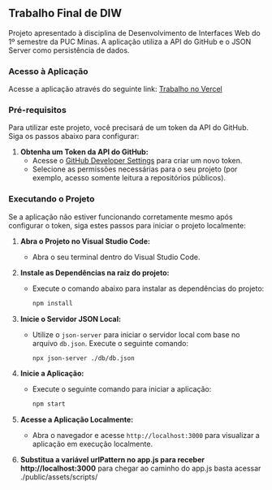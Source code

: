 ## Trabalho Final de DIW

Projeto apresentado à disciplina de Desenvolvimento de Interfaces Web do 1º semestre da PUC Minas. A aplicação utiliza a API do GitHub e o JSON Server como persistência de dados.

### Acesso à Aplicação

Acesse a aplicação através do seguinte link: [Trabalho no Vercel](https://diw-trabalho-final.vercel.app/)

### Pré-requisitos

Para utilizar este projeto, você precisará de um token da API do GitHub. Siga os passos abaixo para configurar:

1. **Obtenha um Token da API do GitHub:**
   - Acesse o [GitHub Developer Settings](https://github.com/settings/tokens) para criar um novo token.
   - Selecione as permissões necessárias para o seu projeto (por exemplo, acesso somente leitura a repositórios públicos).

### Executando o Projeto

Se a aplicação não estiver funcionando corretamente mesmo após configurar o token, siga estes passos para iniciar o projeto localmente:

1. **Abra o Projeto no Visual Studio Code:**
   - Abra o seu terminal dentro do Visual Studio Code.

2. **Instale as Dependências na raiz do projeto:**
   - Execute o comando abaixo para instalar as dependências do projeto:
     ```bash
     npm install
     ```

3. **Inicie o Servidor JSON Local:**
   - Utilize o `json-server` para iniciar o servidor local com base no arquivo `db.json`. Execute o seguinte comando:
     ```bash
     npx json-server ./db/db.json
     ```

4. **Inicie a Aplicação:**
   - Execute o seguinte comando para iniciar a aplicação:
     ```bash
     npm start
     ```

5. **Acesse a Aplicação Localmente:**
   - Abra o navegador e acesse `http://localhost:3000` para visualizar a aplicação em execução localmente.

6. **Substitua a variável urlPattern no app.js para receber http://localhost:3000**
para chegar ao caminho do app.js basta acessar ./public/assets/scripts/

